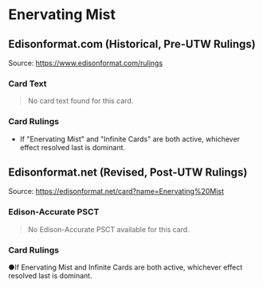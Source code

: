 # Enervating Mist

## Edisonformat.com (Historical, Pre-UTW Rulings)

Source: https://www.edisonformat.com/rulings

### Card Text

> No card text found for this card.

### Card Rulings

*   If "Enervating Mist" and "Infinite Cards" are both active, whichever effect resolved last is dominant.

## Edisonformat.net (Revised, Post-UTW Rulings)

Source: https://edisonformat.net/card?name=Enervating%20Mist

### Edison-Accurate PSCT

> No Edison-Accurate PSCT available for this card.

### Card Rulings

●If Enervating Mist and Infinite Cards are both active, whichever effect resolved last is dominant.
            
